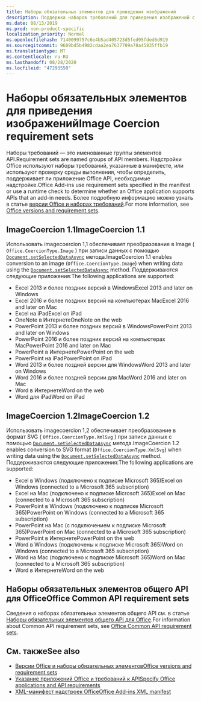```yaml
---
title: Наборы обязательных элементов для приведения изображений
description: Поддержка наборов требований для приведения изображений с надстройками Office в Excel, PowerPoint и Word.
ms.date: 08/13/2019
ms.prod: non-product-specific
localization_priority: Normal
ms.openlocfilehash: 7140099757c6e4b5ad405723d5fed95fded6d919
ms.sourcegitcommit: 9609bd5b4982cdaa2ea7637709a78a45835ffb19
ms.translationtype: MT
ms.contentlocale: ru-RU
ms.lasthandoff: 08/28/2020
ms.locfileid: "47293550"
---
```

# <a name="image-coercion-requirement-sets"></a><span data-ttu-id="bd44a-103">Наборы обязательных элементов для приведения изображений</span><span class="sxs-lookup"><span data-stu-id="bd44a-103">Image Coercion requirement sets</span></span>

<span data-ttu-id="bd44a-104">Наборы требований — это именованные группы элементов API.</span><span class="sxs-lookup"><span data-stu-id="bd44a-104">Requirement sets are named groups of API members.</span></span> <span data-ttu-id="bd44a-105">Надстройки Office используют наборы требований, указанные в манифесте, или используют проверку среды выполнения, чтобы определить, поддерживает ли приложение Office API, необходимые надстройке.</span><span class="sxs-lookup"><span data-stu-id="bd44a-105">Office Add-ins use requirement sets specified in the manifest or use a runtime check to determine whether an Office application supports APIs that an add-in needs.</span></span> <span data-ttu-id="bd44a-106">Более подробную информацию можно узнать в статье [версии Office и наборах требований](../../develop/office-versions-and-requirement-sets.md).</span><span class="sxs-lookup"><span data-stu-id="bd44a-106">For more information, see [Office versions and requirement sets](../../develop/office-versions-and-requirement-sets.md).</span></span>

## <a name="imagecoercion-11"></a><span data-ttu-id="bd44a-107">ImageCoercion 1.1</span><span class="sxs-lookup"><span data-stu-id="bd44a-107">ImageCoercion 1.1</span></span>

<span data-ttu-id="bd44a-108">Использовать imagecoercion 1,1 обеспечивает преобразование в Image ( `Office.CoercionType.Image` ) при записи данных с помощью [`Document.setSelectedDataAsync`](/javascript/api/office/office.document#setselecteddataasync-data--options--callback-) метода.</span><span class="sxs-lookup"><span data-stu-id="bd44a-108">ImageCoercion 1.1 enables conversion to an image (`Office.CoercionType.Image`) when writing data using the [`Document.setSelectedDataAsync`](/javascript/api/office/office.document#setselecteddataasync-data--options--callback-) method.</span></span> <span data-ttu-id="bd44a-109">Поддерживаются следующие приложения:</span><span class="sxs-lookup"><span data-stu-id="bd44a-109">The following applications are supported:</span></span>

- <span data-ttu-id="bd44a-110">Excel 2013 и более поздних версий в Windows</span><span class="sxs-lookup"><span data-stu-id="bd44a-110">Excel 2013 and later on Windows</span></span>
- <span data-ttu-id="bd44a-111">Excel 2016 и более поздних версий на компьютерах Mac</span><span class="sxs-lookup"><span data-stu-id="bd44a-111">Excel 2016 and later on Mac</span></span>
- <span data-ttu-id="bd44a-112">Excel на iPad</span><span class="sxs-lookup"><span data-stu-id="bd44a-112">Excel on iPad</span></span>
- <span data-ttu-id="bd44a-113">OneNote в Интернете</span><span class="sxs-lookup"><span data-stu-id="bd44a-113">OneNote on the web</span></span>
- <span data-ttu-id="bd44a-114">PowerPoint 2013 и более поздних версий в Windows</span><span class="sxs-lookup"><span data-stu-id="bd44a-114">PowerPoint 2013 and later on Windows</span></span>
- <span data-ttu-id="bd44a-115">PowerPoint 2016 и более поздних версий на компьютерах Mac</span><span class="sxs-lookup"><span data-stu-id="bd44a-115">PowerPoint 2016 and later on Mac</span></span>
- <span data-ttu-id="bd44a-116">PowerPoint в Интернете</span><span class="sxs-lookup"><span data-stu-id="bd44a-116">PowerPoint on the web</span></span>
- <span data-ttu-id="bd44a-117">PowerPoint на iPad</span><span class="sxs-lookup"><span data-stu-id="bd44a-117">PowerPoint on iPad</span></span>
- <span data-ttu-id="bd44a-118">Word 2013 и более поздней версии для Windows</span><span class="sxs-lookup"><span data-stu-id="bd44a-118">Word 2013 and later on Windows</span></span>
- <span data-ttu-id="bd44a-119">Word 2016 и более поздней версии для Mac</span><span class="sxs-lookup"><span data-stu-id="bd44a-119">Word 2016 and later on Mac</span></span>
- <span data-ttu-id="bd44a-120">Word в Интернете</span><span class="sxs-lookup"><span data-stu-id="bd44a-120">Word on the web</span></span>
- <span data-ttu-id="bd44a-121">Word для iPad</span><span class="sxs-lookup"><span data-stu-id="bd44a-121">Word on iPad</span></span>

## <a name="imagecoercion-12"></a><span data-ttu-id="bd44a-122">ImageCoercion 1.2</span><span class="sxs-lookup"><span data-stu-id="bd44a-122">ImageCoercion 1.2</span></span>

<span data-ttu-id="bd44a-123">Использовать imagecoercion 1,2 обеспечивает преобразование в формат SVG ( `Office.CoercionType.XmlSvg` ) при записи данных с помощью [`Document.setSelectedDataAsync`](/javascript/api/office/office.document#setselecteddataasync-data--options--callback-) метода.</span><span class="sxs-lookup"><span data-stu-id="bd44a-123">ImageCoercion 1.2 enables conversion to SVG format (`Office.CoercionType.XmlSvg`) when writing data using the [`Document.setSelectedDataAsync`](/javascript/api/office/office.document#setselecteddataasync-data--options--callback-) method.</span></span> <span data-ttu-id="bd44a-124">Поддерживаются следующие приложения:</span><span class="sxs-lookup"><span data-stu-id="bd44a-124">The following applications are supported:</span></span>

- <span data-ttu-id="bd44a-125">Excel в Windows (подключено к подписке Microsoft 365)</span><span class="sxs-lookup"><span data-stu-id="bd44a-125">Excel on Windows (connected to a Microsoft 365 subscription)</span></span>
- <span data-ttu-id="bd44a-126">Excel на Mac (подключено к подписке Microsoft 365)</span><span class="sxs-lookup"><span data-stu-id="bd44a-126">Excel on Mac (connected to a Microsoft 365 subscription)</span></span>
- <span data-ttu-id="bd44a-127">PowerPoint в Windows (подключено к подписке Microsoft 365)</span><span class="sxs-lookup"><span data-stu-id="bd44a-127">PowerPoint on Windows (connected to a Microsoft 365 subscription)</span></span>
- <span data-ttu-id="bd44a-128">PowerPoint на Mac (с подключением к подписке Microsoft 365)</span><span class="sxs-lookup"><span data-stu-id="bd44a-128">PowerPoint on Mac (connected to a Microsoft 365 subscription)</span></span>
- <span data-ttu-id="bd44a-129">PowerPoint в Интернете</span><span class="sxs-lookup"><span data-stu-id="bd44a-129">PowerPoint on the web</span></span>
- <span data-ttu-id="bd44a-130">Word в Windows (подключены к подписке Microsoft 365)</span><span class="sxs-lookup"><span data-stu-id="bd44a-130">Word on Windows (connected to a Microsoft 365 subscription)</span></span>
- <span data-ttu-id="bd44a-131">Word на Mac (подключено к подписке Microsoft 365)</span><span class="sxs-lookup"><span data-stu-id="bd44a-131">Word on Mac (connected to a Microsoft 365 subscription)</span></span>
- <span data-ttu-id="bd44a-132">Word в Интернете</span><span class="sxs-lookup"><span data-stu-id="bd44a-132">Word on the web</span></span>

## <a name="office-common-api-requirement-sets"></a><span data-ttu-id="bd44a-133">Наборы обязательных элементов общего API для Office</span><span class="sxs-lookup"><span data-stu-id="bd44a-133">Office Common API requirement sets</span></span>

<span data-ttu-id="bd44a-134">Сведения о наборах обязательных элементов общего API см. в статье [Наборы обязательных элементов общего API для Office](office-add-in-requirement-sets.md).</span><span class="sxs-lookup"><span data-stu-id="bd44a-134">For information about Common API requirement sets, see [Office Common API requirement sets](office-add-in-requirement-sets.md).</span></span>

## <a name="see-also"></a><span data-ttu-id="bd44a-135">См. также</span><span class="sxs-lookup"><span data-stu-id="bd44a-135">See also</span></span>

- [<span data-ttu-id="bd44a-136">Версии Office и наборы обязательных элементов</span><span class="sxs-lookup"><span data-stu-id="bd44a-136">Office versions and requirement sets</span></span>](../../develop/office-versions-and-requirement-sets.md)
- [<span data-ttu-id="bd44a-137">Указание приложений Office и требований к API</span><span class="sxs-lookup"><span data-stu-id="bd44a-137">Specify Office applications and API requirements</span></span>](../../develop/specify-office-hosts-and-api-requirements.md)
- [<span data-ttu-id="bd44a-138">XML-манифест надстроек Office</span><span class="sxs-lookup"><span data-stu-id="bd44a-138">Office Add-ins XML manifest</span></span>](../../develop/add-in-manifests.md)

